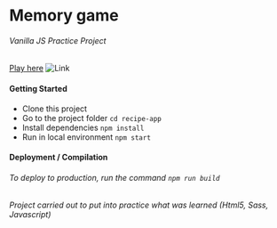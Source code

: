 # Memory game
###### Vanilla JS Practice Project
[Play here](https://memorybrain.netlify.com/)
![Link](gifdemo/memorygrab.gif) 
#### Getting Started
* Clone this project
* Go to the project folder `cd recipe-app`
* Install dependencies `npm install`
* Run in local environment `npm start`

#### Deployment / Compilation
###### To deploy to production, run the command `npm run build`
###### Project carried out to put into practice what was learned (Html5, Sass, Javascript)